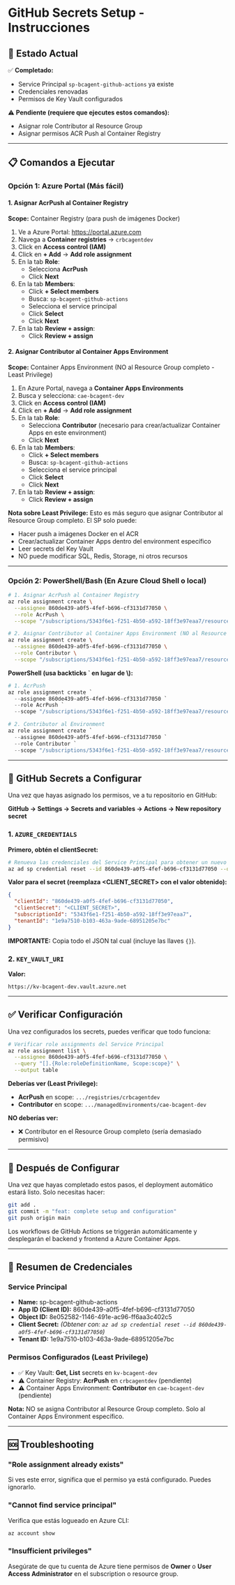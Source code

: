 # GitHub Secrets Setup - Instrucciones

## 🎯 Estado Actual

✅ **Completado:**
- Service Principal `sp-bcagent-github-actions` ya existe
- Credenciales renovadas
- Permisos de Key Vault configurados

⚠️ **Pendiente (requiere que ejecutes estos comandos):**
- Asignar role Contributor al Resource Group
- Asignar permisos ACR Push al Container Registry

---

## 📋 Comandos a Ejecutar

### Opción 1: Azure Portal (Más fácil)

#### 1. Asignar AcrPush al Container Registry

**Scope:** Container Registry (para push de imágenes Docker)

1. Ve a Azure Portal: https://portal.azure.com
2. Navega a **Container registries** → `crbcagentdev`
3. Click en **Access control (IAM)**
4. Click en **+ Add** → **Add role assignment**
5. En la tab **Role**:
   - Selecciona **AcrPush**
   - Click **Next**
6. En la tab **Members**:
   - Click **+ Select members**
   - Busca: `sp-bcagent-github-actions`
   - Selecciona el service principal
   - Click **Select**
   - Click **Next**
7. En la tab **Review + assign**:
   - Click **Review + assign**

#### 2. Asignar Contributor al Container Apps Environment

**Scope:** Container Apps Environment (NO al Resource Group completo - Least Privilege)

1. En Azure Portal, navega a **Container Apps Environments**
2. Busca y selecciona: `cae-bcagent-dev`
3. Click en **Access control (IAM)**
4. Click en **+ Add** → **Add role assignment**
5. En la tab **Role**:
   - Selecciona **Contributor** (necesario para crear/actualizar Container Apps en este environment)
   - Click **Next**
6. En la tab **Members**:
   - Click **+ Select members**
   - Busca: `sp-bcagent-github-actions`
   - Selecciona el service principal
   - Click **Select**
   - Click **Next**
7. En la tab **Review + assign**:
   - Click **Review + assign**

**Nota sobre Least Privilege:** Esto es más seguro que asignar Contributor al Resource Group completo. El SP solo puede:
- Hacer push a imágenes Docker en el ACR
- Crear/actualizar Container Apps dentro del environment específico
- Leer secrets del Key Vault
- NO puede modificar SQL, Redis, Storage, ni otros recursos

---

### Opción 2: PowerShell/Bash (En Azure Cloud Shell o local)

```bash
# 1. Asignar AcrPush al Container Registry
az role assignment create \
  --assignee 860de439-a0f5-4fef-b696-cf3131d77050 \
  --role AcrPush \
  --scope "/subscriptions/5343f6e1-f251-4b50-a592-18ff3e97eaa7/resourceGroups/rg-BCAgentPrototype-app-dev/providers/Microsoft.ContainerRegistry/registries/crbcagentdev"

# 2. Asignar Contributor al Container Apps Environment (NO al Resource Group)
az role assignment create \
  --assignee 860de439-a0f5-4fef-b696-cf3131d77050 \
  --role Contributor \
  --scope "/subscriptions/5343f6e1-f251-4b50-a592-18ff3e97eaa7/resourceGroups/rg-BCAgentPrototype-app-dev/providers/Microsoft.App/managedEnvironments/cae-bcagent-dev"
```

**PowerShell (usa backticks ` en lugar de \\):**
```powershell
# 1. AcrPush
az role assignment create `
  --assignee 860de439-a0f5-4fef-b696-cf3131d77050 `
  --role AcrPush `
  --scope "/subscriptions/5343f6e1-f251-4b50-a592-18ff3e97eaa7/resourceGroups/rg-BCAgentPrototype-app-dev/providers/Microsoft.ContainerRegistry/registries/crbcagentdev"

# 2. Contributor al Environment
az role assignment create `
  --assignee 860de439-a0f5-4fef-b696-cf3131d77050 `
  --role Contributor `
  --scope "/subscriptions/5343f6e1-f251-4b50-a592-18ff3e97eaa7/resourceGroups/rg-BCAgentPrototype-app-dev/providers/Microsoft.App/managedEnvironments/cae-bcagent-dev"
```

---

## 🔐 GitHub Secrets a Configurar

Una vez que hayas asignado los permisos, ve a tu repositorio en GitHub:

**GitHub → Settings → Secrets and variables → Actions → New repository secret**

### 1. `AZURE_CREDENTIALS`

**Primero, obtén el clientSecret:**
```bash
# Renueva las credenciales del Service Principal para obtener un nuevo secret
az ad sp credential reset --id 860de439-a0f5-4fef-b696-cf3131d77050 --query "password" -o tsv
```

**Valor para el secret (reemplaza <CLIENT_SECRET> con el valor obtenido):**
```json
{
  "clientId": "860de439-a0f5-4fef-b696-cf3131d77050",
  "clientSecret": "<CLIENT_SECRET>",
  "subscriptionId": "5343f6e1-f251-4b50-a592-18ff3e97eaa7",
  "tenantId": "1e9a7510-b103-463a-9ade-68951205e7bc"
}
```

**IMPORTANTE:** Copia todo el JSON tal cual (incluye las llaves `{}`).

### 2. `KEY_VAULT_URI`

**Valor:**
```
https://kv-bcagent-dev.vault.azure.net
```

---

## ✅ Verificar Configuración

Una vez configurados los secrets, puedes verificar que todo funciona:

```bash
# Verificar role assignments del Service Principal
az role assignment list \
  --assignee 860de439-a0f5-4fef-b696-cf3131d77050 \
  --query "[].{Role:roleDefinitionName, Scope:scope}" \
  --output table
```

**Deberías ver (Least Privilege):**
- **AcrPush** en scope: `.../registries/crbcagentdev`
- **Contributor** en scope: `.../managedEnvironments/cae-bcagent-dev`

**NO deberías ver:**
- ❌ Contributor en el Resource Group completo (sería demasiado permisivo)

---

## 🚀 Después de Configurar

Una vez que hayas completado estos pasos, el deployment automático estará listo. Solo necesitas hacer:

```bash
git add .
git commit -m "feat: complete setup and configuration"
git push origin main
```

Los workflows de GitHub Actions se triggerán automáticamente y desplegarán el backend y frontend a Azure Container Apps.

---

## 📝 Resumen de Credenciales

### Service Principal
- **Name:** sp-bcagent-github-actions
- **App ID (Client ID):** 860de439-a0f5-4fef-b696-cf3131d77050
- **Object ID:** 8e052582-1146-491e-ac96-ff6aa3c402c5
- **Client Secret:** *(Obtener con: `az ad sp credential reset --id 860de439-a0f5-4fef-b696-cf3131d77050`)*
- **Tenant ID:** 1e9a7510-b103-463a-9ade-68951205e7bc

### Permisos Configurados (Least Privilege)
- ✅ Key Vault: **Get, List** secrets en `kv-bcagent-dev`
- ⚠️ Container Registry: **AcrPush** en `crbcagentdev` (pendiente)
- ⚠️ Container Apps Environment: **Contributor** en `cae-bcagent-dev` (pendiente)

**Nota:** NO se asigna Contributor al Resource Group completo. Solo al Container Apps Environment específico.

---

## 🆘 Troubleshooting

### "Role assignment already exists"
Si ves este error, significa que el permiso ya está configurado. Puedes ignorarlo.

### "Cannot find service principal"
Verifica que estás logueado en Azure CLI:
```bash
az account show
```

### "Insufficient privileges"
Asegúrate de que tu cuenta de Azure tiene permisos de **Owner** o **User Access Administrator** en el subscription o resource group.
